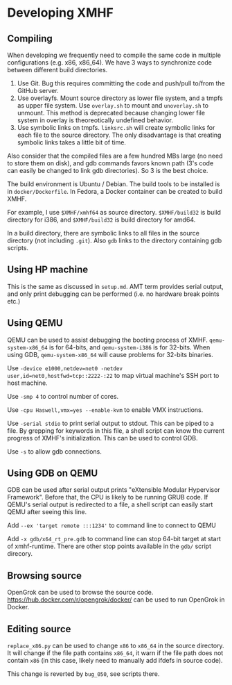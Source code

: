 # Developing XMHF

## Compiling

When developing we frequently need to compile the same code in multiple
configurations (e.g. x86, x86_64). We have 3 ways to synchronize code between
different build directories.

1. Use Git. Bug this requires committing the code and push/pull to/from the
   GitHub server.
2. Use overlayfs. Mount source directory as lower file system, and a tmpfs as
   upper file system. Use `overlay.sh` to mount and `unoverlay.sh` to unmount.
   This method is deprecated because changing lower file system in overlay is
   theoreotically undefined behavior.
3. Use symbolic links on tmpfs. `linksrc.sh` will create symbolic links for
   each file to the source directory. The only disadvantage is that creating
   symbolic links takes a little bit of time.

Also consider that the compiled files are a few hundred MBs large (no need to
store them on disk), and gdb commands favors known path (3's code can easily be
changed to link gdb directories). So 3 is the best choice.

The build environment is Ubuntu / Debian. The build tools to be installed is
in `docker/Dockerfile`. In Fedora, a Docker container can be created to build
XMHF.

For example, I use `$XMHF/xmhf64` as source directory. `$XMHF/build32` is build
directory for i386, and `$XMHF/build32` is build directory for amd64.

In a build directory, there are symbolic links to all files in the source
directory (not including `.git`). Also `gdb` links to the directory containing
gdb scripts.

## Using HP machine

This is the same as discussed in `setup.md`. AMT term provides serial output,
and only print debugging can be performed (i.e. no hardware break points etc.)

## Using QEMU

QEMU can be used to assist debugging the booting process of XMHF.
`qemu-system-x86_64` is for 64-bits, and `qemu-system-i386` is for 32-bits.
When using GDB, `qemu-system-x86_64` will cause problems for 32-bits binaries.

Use `-device e1000,netdev=net0 -netdev user,id=net0,hostfwd=tcp::2222-:22` to
map virtual machine's SSH port to host machine.

Use `-smp 4` to control number of cores.

Use `-cpu Haswell,vmx=yes --enable-kvm` to enable VMX instructions.

Use `-serial stdio` to print serial output to stdout. This can be piped to a
file. By grepping for keywords in this file, a shell script can know the
current progress of XMHF's initialization. This can be used to control GDB.

Use `-s` to allow gdb connections.

## Using GDB on QEMU

GDB can be used after serial output prints "eXtensible Modular Hypervisor
Framework". Before that, the CPU is likely to be running GRUB code. If QEMU's
serial output is redirected to a file, a shell script can easily start QEMU
after seeing this line.

Add `--ex 'target remote :::1234'` to command line to connect to QEMU

Add `-x gdb/x64_rt_pre.gdb` to command line can stop 64-bit target at start of
xmhf-runtime. There are other stop points available in the `gdb/` script
direcory.

## Browsing source

OpenGrok can be used to browse the source code.
<https://hub.docker.com/r/opengrok/docker/> can be used to run OpenGrok in
Docker.

## Editing source

`replace_x86.py` can be used to change `x86` to `x86_64` in the source
directory. It will change if the file path contains `x86_64`, it warn if the
file path does not contain `x86` (in this case, likely need to manually add
ifdefs in source code).

This change is reverted by `bug_050`, see scripts there.

